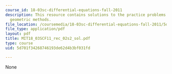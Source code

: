 ```yaml
---
course_id: 18-03sc-differential-equations-fall-2011
description: This resource contains solutions to the practice problems related to
  geometric methods.
file_location: /coursemedia/18-03sc-differential-equations-fall-2011/5d701f34268746193de62d4b3bf031fd_MIT18_03SCF11_rec_02s2_sol.pdf
file_type: application/pdf
layout: pdf
title: MIT18_03SCF11_rec_02s2_sol.pdf
type: course
uid: 5d701f34268746193de62d4b3bf031fd

---
```

None